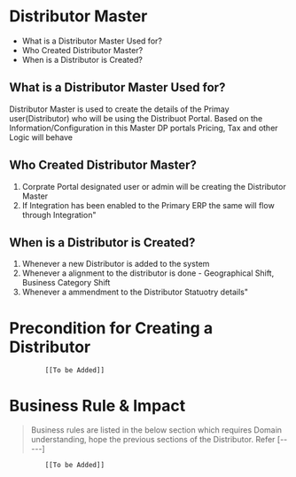 # Distributor Master

* What is a Distributor Master Used for?
* Who Created Distributor Master?
* When is a Distributor is Created?


## What is a Distributor Master Used for?

 Distributor Master is used to create the  details of  the Primay user(Distributor) who will be using the Distribuot Portal. Based on the Information/Configuration in this Master DP portals Pricing, Tax and other Logic will behave


## Who Created Distributor Master?
1. Corprate Portal designated user or admin will be creating the Distributor Master
2. If Integration has been enabled to the Primary ERP the same will flow through Integration"


## When is a Distributor is Created?
1. Whenever a new  Distributor is added to the system
2. Whenever a alignment to the distributor is done - Geographical Shift, Business Category Shift
3. Whenever a ammendment to the Distributor Statuotry details"



# Precondition for Creating a Distributor 




             [[To be Added]]
 




# Business Rule & Impact 

> Business rules are listed in the below section which requires Domain understanding, hope the previous sections of the Distributor. Refer [-----]


             [[To be Added]]
 


